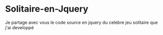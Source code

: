 # Solitaire-en-Jquery
Je partage avec vous le code source en jquery du celebre jeu solitaire que j'ai developpé 
